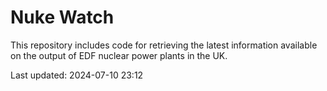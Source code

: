 # Nuke Watch

This repository includes code for retrieving the latest information available on the output of EDF nuclear power plants in the UK.

Last updated: 2024-07-10 23:12